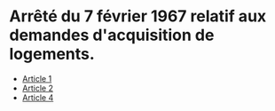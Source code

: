 # Arrêté du 7 février 1967 relatif aux demandes d'acquisition de logements.

- [Article 1](article-1.md)
- [Article 2](article-2.md)
- [Article 4](article-4.md)
